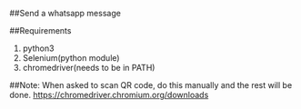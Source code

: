 ##Send a whatsapp message

##Requirements

1. python3
2. Selenium(python module)
3. chromedriver(needs to be in PATH)

##Note:
 When asked to scan QR code, do this manually and the rest will be done.
 https://chromedriver.chromium.org/downloads
